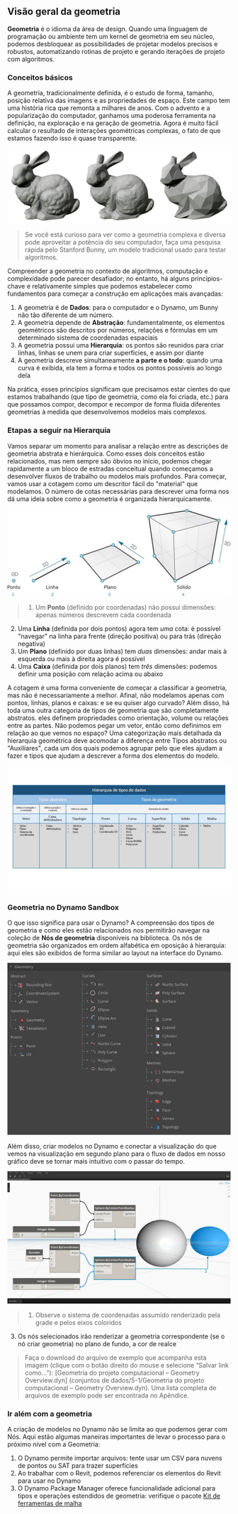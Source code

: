 ## Visão geral da geometria
**Geometria** é o idioma da área de design. Quando uma linguagem de programação ou ambiente tem um kernel de geometria em seu núcleo, podemos desbloquear as possibilidades de projetar modelos precisos e robustos, automatizando rotinas de projeto e gerando iterações de projeto com algoritmos.

### Conceitos básicos
A geometria, tradicionalmente definida, é o estudo de forma, tamanho, posição relativa das imagens e as propriedades de espaço. Este campo tem uma história rica que remonta a milhares de anos. Com o advento e a popularização do computador, ganhamos uma poderosa ferramenta na definição, na exploração e na geração de geometria. Agora é muito fácil calcular o resultado de interações geométricas complexas, o fato de que estamos fazendo isso é quase transparente.

![Stanford Bunny](images/5-1/StanfordBunny.jpg)
> Se você está curioso para ver como a geometria complexa e diversa pode aproveitar a potência do seu computador, faça uma pesquisa rápida pelo Stanford Bunny, um modelo tradicional usado para testar algoritmos.

Compreender a geometria no contexto de algoritmos, computação e complexidade pode parecer desafiador; no entanto, há alguns princípios-chave e relativamente simples que podemos estabelecer como fundamentos para começar a construção em aplicações mais avançadas:

1. A geometria é de **Dados**: para o computador e o Dynamo, um Bunny não tão diferente de um número.
2. A geometria depende de **Abstração**: fundamentalmente, os elementos geométricos são descritos por números, relações e fórmulas em um determinado sistema de coordenadas espaciais
3. A geometria possui uma **Hierarquia**: os pontos são reunidos para criar linhas, linhas se unem para criar superfícies, e assim por diante
4. A geometria descreve simultaneamente **a parte e o todo**: quando uma curva é exibida, ela tem a forma e todos os pontos possíveis ao longo dela

Na prática, esses princípios significam que precisamos estar cientes do que estamos trabalhando (que tipo de geometria, como ela foi criada, etc.) para que possamos compor, decompor e recompor de forma fluida diferentes geometrias à medida que desenvolvemos modelos mais complexos.

### Etapas a seguir na Hierarquia
Vamos separar um momento para analisar a relação entre as descrições de geometria abstrata e hierárquica. Como esses dois conceitos estão relacionados, mas nem sempre são óbvios no início, podemos chegar rapidamente a um bloco de estradas conceitual quando começamos a desenvolver fluxos de trabalho ou modelos mais profundos. Para começar, vamos usar a cotagem como um descritor fácil do "material" que modelamos. O número de cotas necessárias para descrever uma forma nos dá uma ideia sobre como a geometria é organizada hierarquicamente.

![Geometria computacional](images/5-1/GeometryDimensionality.jpg)
> 1. Um **Ponto** (definido por coordenadas) não possui dimensões: apenas números descrevem cada coordenada
2. Uma **Linha** (definida por dois pontos) agora tem *uma* cota: é possível "navegar" na linha para frente (direção positiva) ou para trás (direção negativa)
3. Um **Plano** (definido por duas linhas) tem *duas* dimensões: andar mais à esquerda ou mais à direita agora é possível
4. Uma **Caixa** (definida por dois planos) tem *três* dimensões: podemos definir uma posição com relação acima ou abaixo

A cotagem é uma forma conveniente de começar a classificar a geometria, mas não é necessariamente a melhor. Afinal, não modelamos apenas com pontos, linhas, planos e caixas: e se eu quiser algo curvado? Além disso, há toda uma outra categoria de tipos de geometria que são completamente abstratos. eles definem propriedades como orientação, volume ou relações entre as partes. Não podemos pegar um vetor, então como definimos em relação ao que vemos no espaço? Uma categorização mais detalhada da hierarquia geométrica deve acomodar a diferença entre Tipos abstratos ou "Auxiliares", cada um dos quais podemos agrupar pelo que eles ajudam a fazer e tipos que ajudam a descrever a forma dos elementos do modelo.

![Hierarquia de geometria](images/5-1/GeometryHierarchy.jpg)

### Geometria no Dynamo Sandbox

O que isso significa para usar o Dynamo? A compreensão dos tipos de geometria e como eles estão relacionados nos permitirão navegar na coleção de **Nós de geometria** disponíveis na biblioteca. Os nós de geometria são organizados em ordem alfabética em oposição à hierarquia: aqui eles são exibidos de forma similar ao layout na interface do Dynamo.

![Geometria no Dynamo](images/5-1/GeometryOrganization2.jpg)

Além disso, criar modelos no Dynamo e conectar a visualização do que vemos na visualização em segundo plano para o fluxo de dados em nosso gráfico deve se tornar mais intuitivo com o passar do tempo.


![Geometria no Dynamo](images/5-1/GeometryInDynamo.jpg)
> 1. Observe o sistema de coordenadas assumido renderizado pela grade e pelos eixos coloridos
3. Os nós selecionados irão renderizar a geometria correspondente (se o nó criar geometria) no plano de fundo, a cor de realce

> Faça o download do arquivo de exemplo que acompanha esta imagem (clique com o botão direito do mouse e selecione “Salvar link como...”): [Geometria do projeto computacional – Geometry Overview.dyn] (conjuntos de dados/5-1/Geometria do projeto computacional – Geometry Overview.dyn). Uma lista completa de arquivos de exemplo pode ser encontrada no Apêndice.

### Ir além com a geometria
A criação de modelos no Dynamo não se limita ao que podemos gerar com Nós. Aqui estão algumas maneiras importantes de levar o processo para o próximo nível com a Geometria:

1. O Dynamo permite importar arquivos: tente usar um CSV para nuvens de pontos ou SAT para trazer superfícies
2. Ao trabalhar com o Revit, podemos referenciar os elementos do Revit para usar no Dynamo
3. O Dynamo Package Manager oferece funcionalidade adicional para tipos e operações estendidos de geometria: verifique o pacote [Kit de ferramentas de malha](https://github.com/DynamoDS/Dynamo/wiki/Dynamo-Mesh-Toolkit)

